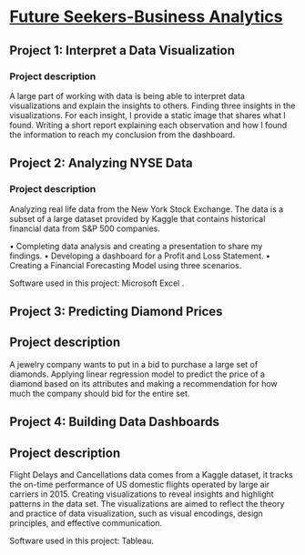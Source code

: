# [Future Seekers-Business Analytics](https://confirm.udacity.com/CPPY9GTS)



## Project 1: Interpret a Data Visualization

### Project description

A large part of working with data is being able to interpret data visualizations and explain the insights to others. Finding three insights in the visualizations. For each insight, I provide a static image that shares what I found. Writing a short report explaining each observation and how I found the information to reach my conclusion from the dashboard.



## Project 2: Analyzing NYSE Data

### Project description

Analyzing real life data from the New York Stock Exchange. The data is a subset of a large dataset provided by Kaggle that contains historical financial data from S&P 500 companies.

•	Completing data analysis and creating a presentation to share my findings.
•	Developing a dashboard for a Profit and Loss Statement.
•	Creating a Financial Forecasting Model using three scenarios.

Software used in this project: Microsoft Excel .



## Project 3: Predicting Diamond Prices

## Project description

A jewelry company wants to put in a bid to purchase a large set of diamonds. Applying linear regression model to predict the price of a diamond based on its attributes and making a recommendation for how much the company should bid for the entire set.



## Project 4: Building Data Dashboards

## Project description

Flight Delays and Cancellations data comes from a Kaggle dataset, it tracks the on-time performance of US domestic flights operated by large air carriers in 2015. Creating visualizations to reveal insights and highlight patterns in the data set. The visualizations are aimed to reflect the theory and practice of data visualization, such as visual encodings, design principles, and effective communication.

Software used in this project: Tableau.
